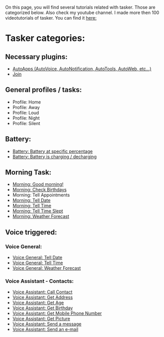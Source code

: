 On this page, you will find several tutorials related with tasker.
Those are categorized below.
Also check my youtube channel. I made more then 100 videotutorials of tasker. You can find it [here:](https://www.youtube.com/watch?v=N3N76aA9D5U&list=PLxgX2--RzNFwmxlBsSD1NsWv2j9b7mHbM)

# Tasker categories:

## Necessary plugins:
- [AutoApps (AutoVoice, AutoNotification, AutoTools, AutoWeb, etc...)](https://play.google.com/store/apps/details?id=com.joaomgcd.autoappshub)
- [Join](https://play.google.com/store/apps/details?id=com.joaomgcd.join)

## General profiles / tasks:
- Profile: Home
- Profile: Away
- Profile: Loud
- Profile: Night
- Profile: Silent

## Battery:
- [Battery: Battery at specific percentage](battery/battery_specific_percent.md) 
- [Battery: Battery is charging / decharging](battery/battery_charge_decharge.md)

## Morning Task:
- [Morning: Good morning!](autovoice/general/good_morning.md)
- [Morning: Check Birthdays](autovoice/general/check_birthday.md)
- Morning: Tell Appointments
- [Morning: Tell Date](autovoice/general/tell_date.md)
- [Morning: Tell Time](autovoice/general/tell_time.md)
- [Morning: Tell Time Slept](autovoice/general/tell_time_slept.md)
- [Morning: Weather Forecast](autovoice/general/tell_weather.md)

## Voice triggered:
### Voice General:
- [Voice General: Tell Date](autovoice/general/tell_date.md)
- [Voice General: Tell Time](autovoice/general/tell_time.md)
- [Voice General: Weather Forecast](autovoice/general/tell_weather.md)

### Voice Assistant - Contacts:
- [Voice Assistant: Call Contact](autovoice/contacts/call_contact.md)
- [Voice Assistant: Get Address](autovoice/contacts/get_address.md)
- [Voice Assistant: Get Age](autovoice/contacts/get_age.md)
- [Voice Assistant: Get Birthday](autovoice/contacts/get_birthday.md)
- [Voice Assistant: Get Mobile Phone Number](autovoice/contacts/get_mobile_number.md)
- [Voice Assistant: Get Picture](autovoice/contacts/get_picture.md)
- [Voice Assistant: Send a message](autovoice/contacts/send_message.md)
- [Voice Assistant: Send an e-mail](autovoice/contacts/send_email.md)
